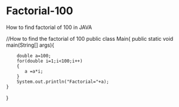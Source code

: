 # Factorial-100
How to find factorial of 100 in JAVA

//How to find the factorial of 100
public class Main{
    public static void main(String[] args){
        
        double a=100;
        for(double i=1;i<100;i++)
        {
           a =a*i;
        }
        System.out.println("Factorial="+a);
    }
}
